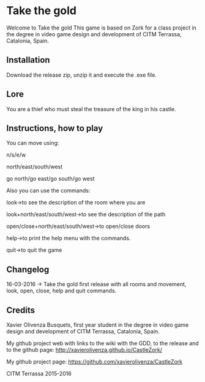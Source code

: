 # Take the gold

Welcome to Take the gold
This game is based on Zork for a class project in the degree in video game design and development of CITM Terrassa, Catalonia, Spain.

## Installation

Download the release zip, unzip it and execute the .exe file.

## Lore
You are a thief who must steal the treasure of the king in his castle.

## Instructions, how to play

You can move using:

n/s/e/w

north/east/south/west

go north/go east/go south/go west

Also you can use the commands:

look->to see the description of the room where you are

look+north/east/south/west->to see the description of the path

open/close+north/east/south/west->to open/close doors

help->to print the help menu with the commands.

quit->to quit the game

## Changelog

16-03-2016 -> Take the gold first release with all rooms and movement, look, open, close, help and quit commands.

## Credits

Xavier Olivenza Busquets, first year student in the degree in video game design and development of CITM Terrassa, Catalonia, Spain.

My github project web with links to the wiki with the GDD, to the release and to the github page: http://xavierolivenza.github.io/CastleZork/

My github project page: https://github.com/xavierolivenza/CastleZork

CITM Terrassa 2015-2016